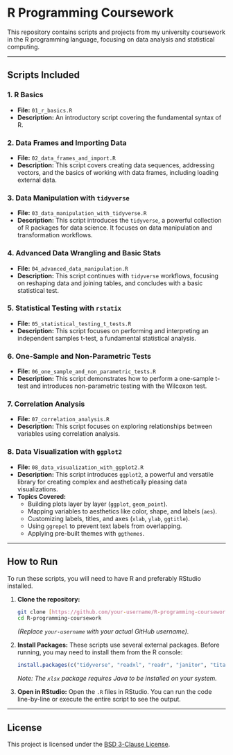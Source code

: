 # R Programming Coursework

This repository contains scripts and projects from my university coursework in the R programming language, focusing on data analysis and statistical computing.

---

## Scripts Included

### 1. R Basics
* **File:** `01_r_basics.R`
* **Description:** An introductory script covering the fundamental syntax of R.

### 2. Data Frames and Importing Data
* **File:** `02_data_frames_and_import.R`
* **Description:** This script covers creating data sequences, addressing vectors, and the basics of working with data frames, including loading external data.

### 3. Data Manipulation with `tidyverse`
* **File:** `03_data_manipulation_with_tidyverse.R`
* **Description:** This script introduces the `tidyverse`, a powerful collection of R packages for data science. It focuses on data manipulation and transformation workflows.

### 4. Advanced Data Wrangling and Basic Stats
* **File:** `04_advanced_data_manipulation.R`
* **Description:** This script continues with `tidyverse` workflows, focusing on reshaping data and joining tables, and concludes with a basic statistical test.

### 5. Statistical Testing with `rstatix`
* **File:** `05_statistical_testing_t_tests.R`
* **Description:** This script focuses on performing and interpreting an independent samples t-test, a fundamental statistical analysis.

### 6. One-Sample and Non-Parametric Tests
* **File:** `06_one_sample_and_non_parametric_tests.R`
* **Description:** This script demonstrates how to perform a one-sample t-test and introduces non-parametric testing with the Wilcoxon test.

### 7. Correlation Analysis
* **File:** `07_correlation_analysis.R`
* **Description:** This script focuses on exploring relationships between variables using correlation analysis.

### 8. Data Visualization with `ggplot2`
* **File:** `08_data_visualization_with_ggplot2.R`
* **Description:** This script introduces `ggplot2`, a powerful and versatile library for creating complex and aesthetically pleasing data visualizations.
* **Topics Covered:**
    * Building plots layer by layer (`ggplot`, `geom_point`).
    * Mapping variables to aesthetics like color, shape, and labels (`aes`).
    * Customizing labels, titles, and axes (`xlab`, `ylab`, `ggtitle`).
    * Using `ggrepel` to prevent text labels from overlapping.
    * Applying pre-built themes with `ggthemes`.

---

## How to Run

To run these scripts, you will need to have R and preferably RStudio installed.

1.  **Clone the repository:**
    ```bash
    git clone [https://github.com/your-username/R-programming-coursework.git](https://github.com/your-username/R-programming-coursework.git)
    cd R-programming-coursework
    ```
    *(Replace `your-username` with your actual GitHub username).*

2.  **Install Packages:**
    These scripts use several external packages. Before running, you may need to install them from the R console:
    ```R
    install.packages(c("tidyverse", "readxl", "readr", "janitor", "titanic", "skimr", "rstatix", "datarium", "ggpubr", "PerformanceAnalytics", "xlsx", "PogromcyDanych", "ggrepel", "ggthemes", "jtools"))
    ```
    *Note: The `xlsx` package requires Java to be installed on your system.*

3.  **Open in RStudio:**
    Open the `.R` files in RStudio. You can run the code line-by-line or execute the entire script to see the output.

---

## License

This project is licensed under the [BSD 3-Clause License](LICENSE).
